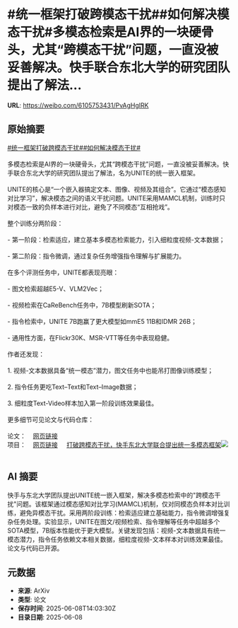 # #统一框架打破跨模态干扰##如何解决模态干扰#多模态检索是AI界的一块硬骨头，尤其“跨模态干扰”问题，一直没被妥善解决。快手联合东北大学的研究团队提出了解法...

**URL**: https://weibo.com/6105753431/PvAgHglRK

## 原始摘要

<a href="https://m.weibo.cn/search?containerid=231522type%3D1%26t%3D10%26q%3D%23%E7%BB%9F%E4%B8%80%E6%A1%86%E6%9E%B6%E6%89%93%E7%A0%B4%E8%B7%A8%E6%A8%A1%E6%80%81%E5%B9%B2%E6%89%B0%23&amp;extparam=%23%E7%BB%9F%E4%B8%80%E6%A1%86%E6%9E%B6%E6%89%93%E7%A0%B4%E8%B7%A8%E6%A8%A1%E6%80%81%E5%B9%B2%E6%89%B0%23" data-hide=""><span class="surl-text">#统一框架打破跨模态干扰#</span></a><a href="https://m.weibo.cn/search?containerid=231522type%3D1%26t%3D10%26q%3D%23%E5%A6%82%E4%BD%95%E8%A7%A3%E5%86%B3%E6%A8%A1%E6%80%81%E5%B9%B2%E6%89%B0%23&amp;extparam=%23%E5%A6%82%E4%BD%95%E8%A7%A3%E5%86%B3%E6%A8%A1%E6%80%81%E5%B9%B2%E6%89%B0%23" data-hide=""><span class="surl-text">#如何解决模态干扰#</span></a><br><br>多模态检索是AI界的一块硬骨头，尤其“跨模态干扰”问题，一直没被妥善解决。快手联合东北大学的研究团队提出了解法，名为UNITE的统一嵌入框架。<br><br>UNITE的核心是“一个嵌入器搞定文本、图像、视频及其组合”。它通过“模态感知对比学习”，解决模态之间的语义干扰问题。UNITE采用MAMCL机制，训练时只对模态一致的负样本进行对比，避免了不同模态“互相抢戏”。<br><br>整个训练分两阶段：<br><br>- 第一阶段：检索适应，建立基本多模态检索能力，引入细粒度视频-文本数据；<br>    <br>- 第二阶段：指令微调，通过复杂任务增强指令理解与扩展能力。<br>    <br>在多个评测任务中，UNITE都表现亮眼：<br><br>- 图文检索超越E5-V、VLM2Vec；<br>    <br>- 视频检索在CaReBench任务中，7B模型刷新SOTA；<br>    <br>- 指令检索中，UNITE 7B跑赢了更大模型如mmE5 11B和IDMR 26B；<br>    <br>- 通用性方面，在Flickr30K、MSR-VTT等任务中表现稳健。<br>    <br>作者还发现：<br><br>1. 视频-文本数据具备“统一模态”潜力，图文任务中也能吊打图像训练模型；<br>    <br>2. 指令任务更吃Text–Text和Text–Image数据；<br>    <br>3. 细粒度Text-Video样本加入第一阶段训练效果最佳。<br>    <br>更多细节可见论文与代码仓库：<br><br>论文：<a href="https://weibo.cn/sinaurl?u=https%3A%2F%2Farxiv.org%2Fpdf%2F2505.19650" data-hide=""><span class="url-icon"><img style="width: 1rem;height: 1rem" src="https://h5.sinaimg.cn/upload/2015/09/25/3/timeline_card_small_web_default.png" referrerpolicy="no-referrer"></span><span class="surl-text">网页链接</span></a><br>项目：<a href="https://weibo.cn/sinaurl?u=https%3A%2F%2Ffriedrichor.github.io%2Fprojects%2FUNITE" data-hide=""><span class="url-icon"><img style="width: 1rem;height: 1rem" src="https://h5.sinaimg.cn/upload/2015/09/25/3/timeline_card_small_web_default.png" referrerpolicy="no-referrer"></span><span class="surl-text">网页链接</span></a> <a href="https://weibo.com/ttarticle/p/show?id=2309405175275876122799" data-hide=""><span class="url-icon"><img style="width: 1rem;height: 1rem" src="https://h5.sinaimg.cn/upload/2015/09/25/3/timeline_card_small_article_default.png" referrerpolicy="no-referrer"></span><span class="surl-text">打破跨模态干扰，快手东北大学联合提出统一多模态框架</span></a><img style="" src="https://tvax1.sinaimg.cn/large/006Fd7o3ly1i27x9fbocbj30rs0fm41a.jpg" referrerpolicy="no-referrer"><br><br>

## AI 摘要

快手与东北大学团队提出UNITE统一嵌入框架，解决多模态检索中的"跨模态干扰"问题。该框架通过模态感知对比学习(MAMCL)机制，仅对同模态负样本对比训练，避免异模态干扰。采用两阶段训练：检索适应建立基础能力，指令微调增强复杂任务处理。实验显示，UNITE在图文/视频检索、指令理解等任务中超越多个SOTA模型，7B版本性能优于更大模型。关键发现包括：视频-文本数据具有统一模态潜力，指令任务依赖文本相关数据，细粒度视频-文本样本对训练效果最佳。论文与代码已开源。

## 元数据

- **来源**: ArXiv
- **类型**: 论文
- **保存时间**: 2025-06-08T14:03:30Z
- **目录日期**: 2025-06-08
